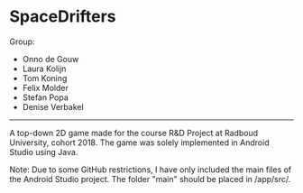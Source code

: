 # SpaceDrifters

Group:
- Onno de Gouw
- Laura Kolijn
- Tom Koning
- Felix Molder
- Stefan Popa
- Denise Verbakel

---------------------------------------------------------------------

A top-down 2D game made for the course R&D Project at Radboud University, cohort 2018. The game was solely implemented in Android Studio using Java.

Note: Due to some GitHub restrictions, I have only included the main files of the Android Studio project. The folder "main" should be placed in /app/src/.
